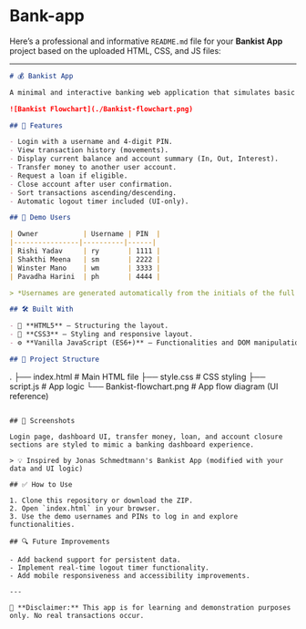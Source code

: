 # Bank-app
Here’s a professional and informative `README.md` file for your **Bankist App** project based on the uploaded HTML, CSS, and JS files:

---

```markdown
# 💰 Bankist App

A minimal and interactive banking web application that simulates basic banking functionalities such as login, money transfers, loan requests, and account closure. Built using HTML, CSS, and JavaScript.

![Bankist Flowchart](./Bankist-flowchart.png)

## 🚀 Features

- Login with a username and 4-digit PIN.
- View transaction history (movements).
- Display current balance and account summary (In, Out, Interest).
- Transfer money to another user account.
- Request a loan if eligible.
- Close account after user confirmation.
- Sort transactions ascending/descending.
- Automatic logout timer included (UI-only).

## 🧪 Demo Users

| Owner           | Username | PIN  |
|----------------|----------|------|
| Rishi Yadav     | ry       | 1111 |
| Shakthi Meena   | sm       | 2222 |
| Winster Mano    | wm       | 3333 |
| Pavadha Harini  | ph       | 4444 |

> *Usernames are generated automatically from the initials of the full name.*

## 🛠️ Built With

- 🧱 **HTML5** – Structuring the layout.
- 🎨 **CSS3** – Styling and responsive layout.
- ⚙️ **Vanilla JavaScript (ES6+)** – Functionalities and DOM manipulation.

## 📁 Project Structure

```

.
├── index.html            # Main HTML file
├── style.css             # CSS styling
├── script.js             # App logic
└── Bankist-flowchart.png # App flow diagram (UI reference)

```

## 📸 Screenshots

Login page, dashboard UI, transfer money, loan, and account closure sections are styled to mimic a banking dashboard experience.

> 💡 Inspired by Jonas Schmedtmann's Bankist App (modified with your data and UI logic)

## ✅ How to Use

1. Clone this repository or download the ZIP.
2. Open `index.html` in your browser.
3. Use the demo usernames and PINs to log in and explore functionalities.

## 🔍 Future Improvements

- Add backend support for persistent data.
- Implement real-time logout timer functionality.
- Add mobile responsiveness and accessibility improvements.

---

📌 **Disclaimer:** This app is for learning and demonstration purposes only. No real transactions occur.


